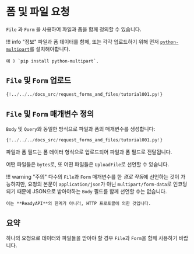 # 폼 및 파일 요청

`File` 과 `Form` 을 사용하여 파일과 폼을 함께 정의할 수 있습니다.

!!! info "정보"
    파일과 폼 데이터를 함께, 또는 각각 업로드하기 위해 먼저 <a href="https://andrew-d.github.io/python-multipart/" class="external-link" target="_blank">`python-multipart`</a>를 설치해야합니다.

    예 ) `pip install python-multipart`.

## `File` 및 `Form` 업로드

```Python hl_lines="1"
{!../../../docs_src/request_forms_and_files/tutorial001.py!}
```

## `File` 및 `Form` 매개변수 정의

`Body` 및 `Query`와 동일한 방식으로 파일과 폼의 매개변수를 생성합니다:

```Python hl_lines="8"
{!../../../docs_src/request_forms_and_files/tutorial001.py!}
```

파일과 폼 필드는 폼 데이터 형식으로 업로드되어 파일과 폼 필드로 전달됩니다.

어떤 파일들은 `bytes`로, 또 어떤 파일들은 `UploadFile`로 선언할 수 있습니다.

!!! warning "주의"
    다수의 `File`과 `Form` 매개변수를 한 *경로 작동*에 선언하는 것이 가능하지만, 요청의 본문이 `application/json`가 아닌 `multipart/form-data`로 인코딩 되기 때문에 JSON으로 받아야하는 `Body` 필드를 함께 선언할 수는 없습니다.

    이는 **ReadyAPI**의 한계가 아니라, HTTP 프로토콜에 의한 것입니다.

## 요약

하나의 요청으로 데이터와 파일들을 받아야 할 경우 `File`과 `Form`을 함께 사용하기 바랍니다.
